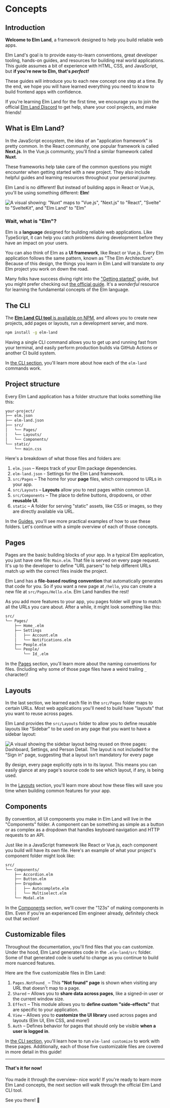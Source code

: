 # Concepts


## Introduction

__Welcome to Elm Land__, a framework designed to help you build reliable web apps.

Elm Land's goal is to provide easy-to-learn conventions, great developer tooling, hands-on guides, and resources for building real world applications. This guide assumes a bit of experience with HTML, CSS, and JavaScript, but __if you're new to Elm, that's _perfect!___

These guides will introduce you to each new concept one step at a time. By the end, we hope you will have learned everything you need to know to build frontend apps with confidence.

If you're learning Elm Land for the first time, we encourage you to join the official [Elm Land Discord](https://join.elm.land) to get help, share your cool projects, and make friends!

## What is Elm Land?

In the JavaScript ecosystem, the idea of an "application framework" is pretty common. In the React community, one popular framework is called __Next.js__. In the Vue.js community, you'll find a similar framework called __Nuxt__.

These frameworks help take care of the common questions you might encounter when getting started with a new project. They also include helpful guides and learning resources throughout your personal journey.

Elm Land is no different! But instead of building apps in React or Vue.js, you'll be using something different: __Elm__!

![A visual showing: "Nuxt" maps to "Vue.js", "Next.js" to "React", "Svelte" to "SvelteKit", and "Elm Land" to "Elm"](./images/frameworks-to-frameworks.jpg)

### Wait, what is "Elm"?

Elm is a __language__ designed for building reliable web applications. Like TypeScript, it can help you catch problems during development before they have an impact on your users.

You can also think of Elm as a __UI framework__, like React or Vue.js. Every Elm application follows the same pattern, known as "The Elm Architecture". Because of this design, the things you learn in Elm Land will translate to _any_ Elm project you work on down the road.

Many folks have success diving right into the ["Getting started"](/guide/) guide, but you might prefer checking out [the official guide](https://guide.elm-lang.org). It's a _wonderful_ resource for learning the fundamental concepts of the Elm language.



## The CLI

The [__Elm Land CLI tool__ is available on NPM](https://www.npmjs.com/package/elm-land), and allows you to create new projects, add pages or layouts, run a development server, and more.

```sh
npm install -g elm-land
```

Having a single CLI command allows you to get up and running fast from your terminal, and easily perform production builds via GitHub Actions or another CI build system.


In [the CLI section](./cli), you'll learn more about how each of the `elm-land` commands work.

## Project structure

Every Elm Land application has a folder structure that looks something like this:

```txt
your-project/
├── elm.json
├── elm-land.json
├── src/
│   └── Pages/
│   └── Layouts/
│   └── Components/
└── static/
    └── main.css
```

Here's a breakdown of what those files and folders are:

1. `elm.json` – Keeps track of your Elm package dependencies.
1. `elm-land.json` - Settings for the Elm Land framework.
1. `src/Pages` – The home for your __page__ files, which correspond to URLs in your app.
1. `src/Layouts` – __Layouts__ allow you to nest pages within common UI.
1. `src/Components` – The place to define buttons, dropdowns, or other __reusable UI__.
1. `static` – A folder for serving "static" assets, like CSS or images, so they are directly available via URL.

In the [Guides](/guide/), you'll see more practical examples of how to use these folders. Let's continue with a simple overview of each of those concepts.

## Pages

Pages are the basic building blocks of your app. In a typical Elm application, you just have one file: `Main.elm`. That file is served on every page request. It's up to the developer to define "URL parsers" to help different URLs match up with the correct files inside the project.

Elm Land has a __file-based routing convention__ that automatically generates that code for you. So if you want a new page at `/hello`, you can create a new file at `src/Pages/Hello.elm`. Elm Land handles the rest!

As you add more features to your app, you pages folder will grow to match all the URLs you care about. After a while, it might look something like this:

```txt
src/
└── Pages/
    ├── Home_.elm
    ├── Settings
    │   ├── Account.elm
    │   └── Notifications.elm
    ├── People.elm
    └── People/
        └── Id_.elm
```

In the [Pages](./pages) section, you'll learn more about the naming conventions for files. (Including why some of those page files have a weird trailing `_` character)!

## Layouts

In the last section, we learned each file in the `src/Pages` folder maps to certain URLs. Most web applications you'll need to build have "layouts" that you want to reuse across pages. 

Elm Land provides the `src/Layouts` folder to allow you to define reusable layouts like "Sidebar" to be used on any page that you want to have a sidebar layout:

![A visual showing the sidebar layout being reused on three pages: Dashboard, Settings, and Person Detail. The layout is not included for the "Sign in" page, suggesting that a layout isn't mandatory for every page](./images/layout-visual.jpg)

By design, every page explicitly opts in to its layout. This means you can easily glance at any page's source code to see which layout, if any, is being used.

In the [Layouts](./layouts) section, you'll learn more about how these files will save you time when building common features for your app.

## Components

By convention, all UI components you make in Elm Land will live in the "Components" folder. A component can be something as simple as a button or as complex as a dropdown that handles keyboard navigation and HTTP requests to an API.

Just like in a JavaScript framework like React or Vue.js, each component you build will have its own file. Here's an example of what your project's component folder might look like:

```txt
src/
└── Components/
    ├── Accordion.elm
    ├── Button.elm
    ├── Dropdown
    │   ├── Autocomplete.elm
    │   └── Multiselect.elm
    └── Modal.elm
```

In the [Components](./components) section, we'll cover the "123s" of making components in Elm. Even if you're an experienced Elm engineer already, definitely check out that section!

## Customizable files

Throughout the documentation, you'll find files that you can customize. Under the hood, Elm Land generates code in the `.elm-land/src` folder. Some of that generated code is useful to change as you continue to build more nuanced features. 

Here are the five customizable files in Elm Land:

1. `Pages.NotFound_` – This __"Not found" page__ is shown when visiting any URL that doesn't map to a page.
1. `Shared` – Allows you to __share data across pages__, like a signed-in user or the current window size.
1. `Effect` – This module allows you to __define custom "side-effects"__ that are specific to your application.
1. `View` – Allows you to __customize the UI library__ used across pages and layouts (Elm UI, Elm CSS, and more!)
1. `Auth` – Defines behavior for pages that should only be visible __when a user is logged in__.

In [the CLI section](./cli), you'll learn how to run `elm-land customize` to work with these pages. Additionally, each of those five customizable files are covered in more detail in this guide!


---

#### __That's it for now!__

You made it through the overview– nice work! If you're ready to learn more Elm Land concepts, the next section will walk through the official Elm Land CLI tool. 

See you there! :wave:

